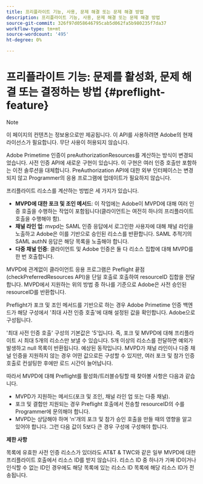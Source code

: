 ```yaml
---
title: 프리플라이트 기능, 사용, 문제 해결 또는 문제 해결 방법
description: 프리플라이트 기능, 사용, 문제 해결 또는 문제 해결 방법
source-git-commit: 326f97d058646795cab5d062fa5b980235f7da37
workflow-type: tm+mt
source-wordcount: '495'
ht-degree: 0%

---
```



# 프리플라이트 기능: 문제를 활성화, 문제 해결 또는 결정하는 방법 {#preflight-feature}

>[!NOTE]
>
>이 페이지의 컨텐츠는 정보용으로만 제공됩니다. 이 API를 사용하려면 Adobe의 현재 라이선스가 필요합니다. 무단 사용이 허용되지 않습니다.

Adobe Primetime 인증이 preAuthorizationResources를 계산하는 방식이 변경되었습니다. 사전 인증 API에 새로운 구현이 있습니다. 이 구현은 여러 인증 호출만 포함하는 이전 솔루션을 대체합니다.
PreAuthorization API에 대한 외부 인터페이스는 변경되지 않고 Programmer의 응용 프로그램에 업데이트가 필요하지 않습니다.

프리플라이트 리소스를 계산하는 방법은 세 가지가 있습니다.

* **MVPD에 대한 포크 및 조인 메서드**: 이 작업에는 Adobe이 MVPD에 대해 여러 인증 호출을 수행하는 작업이 포함됩니다(클라이언트는 여전히 하나의 프리플라이트 호출을 수행해야 함).
* **채널 라인 업**: mvpd는 SAML 인증 응답에서 로그인한 사용자에 대해 채널 라인을 노출하고 Adobe은 이를 기반으로 승인된 리소스를 반환합니다. SAML 추적기의 SAML authN 응답은 해당 목록을 노출해야 합니다.
* **다중 채널 인증**: 클라이언트 및 Adobe 인증은 둘 다 리소스 집합에 대해 MVPD를 한 번 호출합니다.

MVPD에 관계없이 클라이언트 응용 프로그램은 Preflight 끝점(checkPreferredResources API)을 단일 호출로 호출하여 resourceID 집합을 전달합니다. MVPD에서 지원하는 위의 방법 중 하나를 기준으로 Adobe은 사전 승인된 resourceID를 반환합니다.

Preflight가 포크 및 조인 메서드를 기반으로 하는 경우 Adobe Primetime 인증 백엔드가 해당 구성에서 &#39;최대 사전 인증 호출&#39;에 대해 설정된 값을 확인합니다. Adobe으로 구성됩니다.

&#39;최대 사전 인증 호출&#39; 구성의 기본값은 &#39;5&#39;입니다. 즉, 포크 및 MVPD에 대해 프리플라이트 시 최대 5개의 리소스만 보낼 수 있습니다. 5개 이상의 리소스를 전달하면 예외가 발생하고 null 목록이 반환됩니다. 예상된 동작입니다. MVPD가 채널 라인이나 다중 채널 인증을 지원하지 않는 경우 어떤 값으로든 구성할 수 있지만, 여러 포크 및 참가 인증 호출로 컨설팅한 후에만 로드 시간이 늘어납니다.

따라서 MVPD에 대해 Preflight를 활성화/트러블슈팅할 때 찾아볼 사항은 다음과 같습니다.

* MVPD가 지원하는 메서드(포크 및 조인, 채널 라인 업 또는 다중 채널).
* 포크 및 결합만 지원되는 경우 Preflight 호출에서 전송할 resourceID의 수를 Programmer에 문의해야 합니다.
* MVPD는 상담해야 하며 &#39;n&#39;개의 포크 및 참가 승인 호출을 만들 때의 영향을 알고 있어야 합니다. 그런 다음 값이 5보다 큰 경우 구성에 구성해야 합니다.

**제한 사항**

목록에 유효한 사전 인증 리소스가 있더라도 AT&amp;T &amp; TWC와 같은 일부 MVPD에 대한 프리플라이트 호출에서 리소스 ID를 받지 않습니다. 리소스 ID 중 하나가 가짜 ID이거나 인식할 수 없는 ID인 경우에도 해당 목록에 있는 리소스 ID 목록에 해당 리소스 ID가 전송됩니다.

